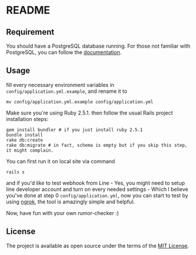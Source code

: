 # README

## Requirement

You should have a PostgreSQL database running. For those not familiar with PostgreSQL, you can follow the [documentation](https://www.postgresql.org/docs/12/server-start.html).

## Usage

fill every necessary environment variables in `config/application.yml.example`, and rename it to

```
mv config/application.yml.example config/application.yml
```

Make sure you're using Ruby 2.5.1.
then follow the usual Rails project installation steps:

```
gem install bundler # if you just install ruby 2.5.1
bundle install
rake db:create
rake db:migrate # in fact, schema is empty but if you skip this step, it might complain.
```

You can first run it on local site via command

```
rails s
```

and if you'd like to test webhook from Line - Yes, you might need to setup line developer account and turn on every needed settings - Which I believe you've done at step 0 `config/application.yml`, now you can start to test by using [ngrok](https://ngrok.com/), the tool is amazingly simple and helpful.

Now, have fun with your own rumor-checker :)


## License

The project is available as open source under the terms of the [MIT License](https://opensource.org/licenses/MIT).
